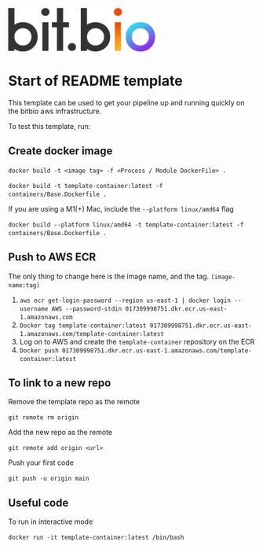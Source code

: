 <img src="assets/bit_bio_logo_new.svg" width="300">

# Start of README template

This template can be used to get your pipeline up and running quickly on the bitbio aws infrastructure.

To test this template, run: 



## Create docker image

`docker build -t <image tag> -f <Process / Module DockerFile> .`

`docker build -t template-container:latest -f containers/Base.Dockerfile .`

If you are using a M1(+) Mac, include the `--platform linux/amd64` flag

`docker build --platform linux/amd64 -t template-container:latest -f containers/Base.Dockerfile .`

## Push to AWS ECR 

The only thing to change here is the image name, and the tag. `(image-name:tag)`

1. `aws ecr get-login-password --region us-east-1 | docker login --username AWS --password-stdin 017309998751.dkr.ecr.us-east-1.amazonaws.com`
2. `Docker tag template-container:latest 017309998751.dkr.ecr.us-east-1.amazonaws.com/template-container:latest`
3. Log on to AWS and create the `template-container` repository on the ECR
4. `Docker push 017309998751.dkr.ecr.us-east-1.amazonaws.com/template-container:latest`

## To link to a new repo

Remove the template repo as the remote
 
`git remote rm origin`

Add the new repo as the remote

`git remote add origin <url>`

Push your first code 

`git push -u origin main`

## Useful code

To run in interactive mode 

`docker run -it template-container:latest /bin/bash`

